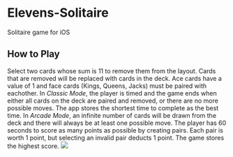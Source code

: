 # Elevens-Solitaire
Solitaire game for iOS
## How to Play
Select two cards whose sum is 11 to remove them from the layout. Cards that are removed will be replaced with cards in the deck. Ace cards have a value of 1 and face cards (Kings, Queens, Jacks) must be paired with eachother. In *Classic Mode*, the player is timed and the game ends when either all cards on the deck are paired and removed, or there are no more possible moves. The app stores the shortest time to complete as the best time. In *Arcade Mode*, an infinite number of cards will be drawn from the deck and there will always be at least one possible move. The player has 60 seconds to score as many points as possible by creating pairs. Each pair is worth 1 point, but selecting an invalid pair deducts 1 point. The game stores the highest score. 
![](other_images/example1.jpg?raw=true)
